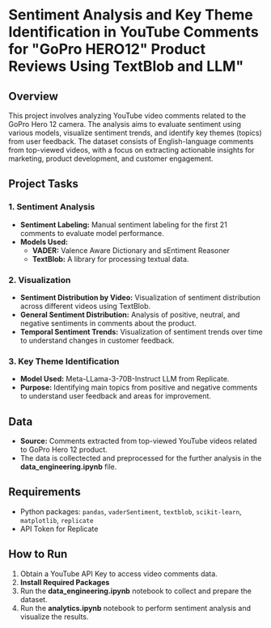# Sentiment Analysis and Key Theme Identification in YouTube Comments for "GoPro HERO12" Product Reviews Using TextBlob and LLM"

## **Overview**

This project involves analyzing YouTube video comments related to the GoPro Hero 12 camera. The analysis aims to evaluate sentiment using various models, visualize sentiment trends, and identify key themes (topics) from user feedback. The dataset consists of English-language comments from top-viewed videos, with a focus on extracting actionable insights for marketing, product development, and customer engagement.

## **Project Tasks**

### **1. Sentiment Analysis**

- **Sentiment Labeling:** Manual sentiment labeling for the first 21 comments to evaluate model performance.
- **Models Used:**
  - **VADER:** Valence Aware Dictionary and sEntiment Reasoner
  - **TextBlob:** A library for processing textual data.

### **2. Visualization**

- **Sentiment Distribution by Video:** Visualization of sentiment distribution across different videos using TextBlob.
- **General Sentiment Distribution:** Analysis of positive, neutral, and negative sentiments in comments about the product.
- **Temporal Sentiment Trends:** Visualization of sentiment trends over time to understand changes in customer feedback.

### **3. Key Theme Identification**

- **Model Used:** Meta-LLama-3-70B-Instruct LLM from Replicate.
- **Purpose:** Identifying main topics from positive and negative comments to understand user feedback and areas for improvement.

## **Data**

- **Source:** Comments extracted from top-viewed YouTube videos related to GoPro Hero 12 product.
-  The data is collectected and preprocessed for the further analysis in the **data_engineering.ipynb** file.

## **Requirements**

- Python packages: `pandas`, `vaderSentiment`, `textblob`, `scikit-learn`, `matplotlib`, `replicate`
- API Token for Replicate

## **How to Run**

1. Obtain a YouTube API Key to access video comments data.
2. **Install Required Packages**
3. Run the **data_engineering.ipynb** notebook to collect and prepare the dataset.
4. Run the **analytics.ipynb** notebook to perform sentiment analysis and visualize the results.
